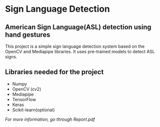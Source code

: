 # Sign Language Detection
## American Sign Language(ASL) detection using hand gestures
This project is a simple sign language detection system based on the OpenCV and Mediapipe libraries. It uses pre-trained models to detect ASL signs.

## Libraries needed for the project

- Numpy
- OpenCV (cv2)
- Mediapipe
- TensorFlow
- Keras
- Scikit-learn(optional)

*For more information, go through Report.pdf*
